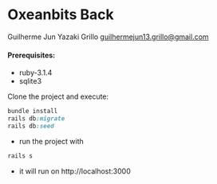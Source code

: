 # Oxeanbits Back
Guilherme Jun Yazaki Grillo
guilhermejun13.grillo@gmail.com

#### Prerequisites:

- ruby-3.1.4
- sqlite3

Clone the project and execute:

```ruby
bundle install
rails db:migrate
rails db:seed
```

- run the project with
```ruby
rails s
```
- it will run on http://localhost:3000


